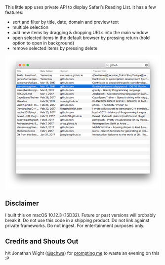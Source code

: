 
This little app uses private API to display Safari’s Reading List. It has a few features:

- sort and filter by title, date, domain and preview text
- multiple selection
- add new items by dragging & dropping URLs into the main window 
- open selected items in the default browser by pressing return (hold option to open in background)
- remove selected items by pressing delete

![ReadingList in action](ReadingList.png)

Disclaimer
----------
I built this on macOS 10.12.3 (16D32). Future or past versions will probably break it. Do not use this code in a shipping product. Do not link against private frameworks. Do not ingest. For entertainment purposes only.

Credits and Shouts Out
----------------------
h/t Jonathan Wight ([@schwa](https://twitter.com/schwa)) for [prompting me](https://twitter.com/rydermackay/status/845406758214516737
) to waste an evening on this :P
